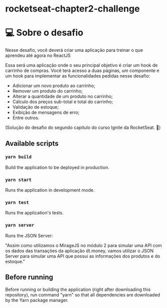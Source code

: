 # rocketseat-chapter2-challenge

# 💻 Sobre o desafio

Nesse desafio, você deverá criar uma aplicação para treinar o que aprendeu até agora no ReactJS

Essa será uma aplicação onde o seu principal objetivo é criar um hook de carrinho de compras. Você terá acesso a duas páginas, um componente e um hook para implementar as funcionalidades pedidas nesse desafio:

- Adicionar um novo produto ao carrinho;
- Remover um produto do carrinho;
- Alterar a quantidade de um produto no carrinho;
- Cálculo dos preços sub-total e total do carrinho;
- Validação de estoque;
- Exibição de mensagens de erro;
- Entre outros.

(Solução do desafio do segundo capítulo do curso Ignite da RocketSeat. 🚀)

## Available scripts

### `yarn build`

Build the application to be deployed in production.

### `yarn start`

Runs the application in development mode.

### `yarn test`

Runs the application's tests.

### `yarn server`

Runs the JSON Server:

"Assim como utilizamos o MirageJS no módulo 2 para simular uma API com os dados das transações da aplicação dt.money, vamos utilizar o JSON Server para simular uma API que possui as informações dos produtos e do estoque."

## Before running

Before running or building the application (right after downloading this repository), run command "yarn" so that all dependencies are downloaded by the Yarn package manager.
